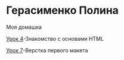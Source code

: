 # Герасименко Полина
Моя домашка

[Урок 4](https://ssmulkyyy.github.io/lesson4/index.html "Html-книжка")-Знакомство с основами HTML

[Урок 7](https://ssmulkyyy.github.io/lesson_7/ "Верстка первого макета")-Верстка первого макета

